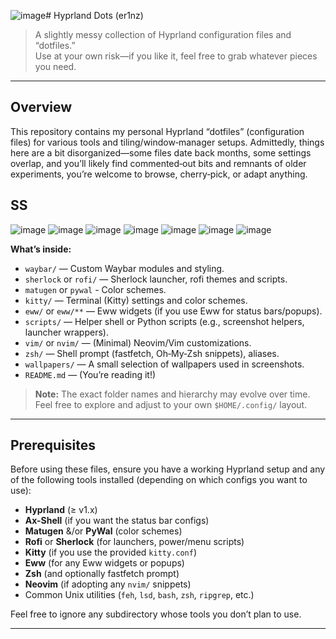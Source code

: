 ![image](https://github.com/user-attachments/assets/1f7778c4-da90-4ff8-b2f9-5345cb58e5b6)# Hyprland Dots (er1nz)

> A slightly messy collection of Hyprland configuration files and “dotfiles.”  
> Use at your own risk—if you like it, feel free to grab whatever pieces you need.

---
## Overview

This repository contains my personal Hyprland “dotfiles” (configuration files) for various tools and tiling/window‑manager setups. Admittedly, things here are a bit disorganized—some files date back months, some settings overlap, and you’ll likely find commented‐out bits and remnants of older experiments, you’re welcome to browse, cherry‑pick, or adapt anything.

## SS
![image](https://github.com/user-attachments/assets/b35a27e3-dc8b-4e41-8c12-d0cc758c12ba)
![image](https://github.com/user-attachments/assets/41d5b328-ea1e-4397-b0ec-82aaabd2738f)
![image](https://github.com/user-attachments/assets/2a06afd6-a47c-4623-b4af-3dac0d17c7c4)
![image](https://github.com/user-attachments/assets/a2e1fdb1-46b0-4838-932f-f4522f7d7e81)
![image](https://github.com/user-attachments/assets/4bf82ce9-e83d-4835-a977-dfbf5508da47)
![image](https://github.com/user-attachments/assets/d16e4465-8c7e-4d75-8e8c-93343333e6ea)
![image](https://github.com/user-attachments/assets/d263febe-a667-404a-942e-1564b55c77e7)



**What’s inside:**
- `waybar/` — Custom Waybar modules and styling.
- `sherlock` or `rofi/` — Sherlock launcher, rofi themes and scripts.
- `matugen` or `pywal` - Color schemes.
- `kitty/` — Terminal (Kitty) settings and color schemes.
- `eww/` or `eww/**` — Eww widgets (if you use Eww for status bars/popups).
- `scripts/` — Helper shell or Python scripts (e.g., screenshot helpers, launcher wrappers).
- `vim/` or `nvim/` — (Minimal) Neovim/Vim customizations.
- `zsh/` — Shell prompt (fastfetch, Oh‑My‑Zsh snippets), aliases.
- `wallpapers/` — A small selection of wallpapers used in screenshots.
- `README.md` — (You’re reading it!)

> **Note:** The exact folder names and hierarchy may evolve over time. Feel free to explore and adjust to your own `$HOME/.config/` layout.

---

## Prerequisites

Before using these files, ensure you have a working Hyprland setup and any of the following tools installed (depending on which configs you want to use):

- **Hyprland** (≥ v1.x)  
- **Ax-Shell** (if you want the status bar configs)
- **Matugen** &/or **PyWal** (color schemes)
- **Rofi** or **Sherlock** (for launchers, power/menu scripts)  
- **Kitty** (if you use the provided `kitty.conf`)  
- **Eww** (for any Eww widgets or popups)  
- **Zsh** (and optionally fastfetch prompt)  
- **Neovim** (if adopting any `nvim/` snippets)  
- Common Unix utilities (`feh`, `lsd`, `bash`, `zsh`, `ripgrep`, etc.)

Feel free to ignore any subdirectory whose tools you don’t plan to use.

---
